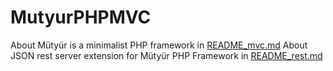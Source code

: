# MutyurPHPMVC
About Mütyür is a minimalist PHP framework in [README_mvc.md](README_mvc.md)
About JSON rest server extension for Mütyür PHP Framework in [README_rest.md](README_rest.md)
